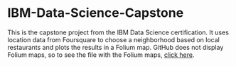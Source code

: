 # IBM-Data-Science-Capstone
This is the capstone project from the IBM Data Science certification. It uses location data from Foursquare to choose a neighborhood based on local restaurants and plots the results in a Folium map. GitHub does not display Folium maps, so to see the file with the Folium maps, [click here](https://nbviewer.jupyter.org/github/QuantumAudio/IBM-Data-Science-Capstone/blob/master/ChoosingNeighborhood.ipynb).
